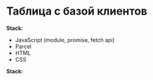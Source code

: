 # Таблица с базой клиентов

**Stack:**

- JavaScript (module, promise, fetch api)
- Parcel
- HTML
- CSS

**Stack:**
